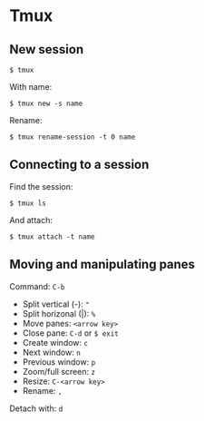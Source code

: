 # Tmux

## New session

`$ tmux`

With name:

`$ tmux new -s name`

Rename:

`$ tmux rename-session -t 0 name`

## Connecting to a session

Find the session:

`$ tmux ls`

And attach:

`$ tmux attach -t name`

## Moving and manipulating panes

Command: `C-b`

* Split vertical (-): `"`
* Split horizonal (|): `%`
* Move panes: `<arrow key>`
* Close pane: `C-d` or `$ exit`
* Create window: `c`
* Next window: `n`
* Previous window: `p`
* Zoom/full screen: `z`
* Resize: `C-<arrow key>`
* Rename: `,`

Detach with: `d`
